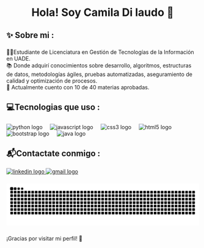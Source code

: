 <h1 align="center">Hola! Soy Camila Di laudo 👋</h1>

###

<h2 align="left">✨ Sobre mi :</h2>

###

<p align="left">👩‍💻Estudiante de Licenciatura en Gestión de Tecnologías de la Información en UADE.<br>📚 Donde adquirí conocimientos sobre desarrollo, algoritmos, estructuras de datos, metodologías ágiles, pruebas automatizadas, aseguramiento de calidad y optimización de procesos.<br>🎯 Actualmente cuento con 10 de 40 materias aprobadas.</p>

###

<h2 align="left">💻Tecnologias que uso :</h2>

###

<div align="left">
  <img src="https://img.shields.io/badge/Python-3776AB?logo=python&logoColor=white&style=for-the-badge" height="40" alt="python logo"  />
  <img width="12" />
  <img src="https://img.shields.io/badge/JavaScript-F7DF1E?logo=javascript&logoColor=black&style=for-the-badge" height="40" alt="javascript logo"  />
  <img width="12" />
  <img src="https://img.shields.io/badge/CSS3-1572B6?logo=css3&logoColor=white&style=for-the-badge" height="40" alt="css3 logo"  />
  <img width="12" />
  <img src="https://img.shields.io/badge/HTML5-E34F26?logo=html5&logoColor=white&style=for-the-badge" height="40" alt="html5 logo"  />
  <img width="12" />
  <img src="https://img.shields.io/badge/Bootstrap-7952B3?logo=bootstrap&logoColor=white&style=for-the-badge" height="40" alt="bootstrap logo"  />
  <img width="12" />
  <img src="https://cdn.jsdelivr.net/gh/devicons/devicon/icons/java/java-original.svg" height="40" alt="java logo"  />
</div>

###

<h2 align="left">📬Contactate conmigo :</h2>

<div align="left">
<a href="https://www.linkedin.com/in/dilaudocamila" target="_blank">
    <img src="https://raw.githubusercontent.com/maurodesouza/profile-readme-generator/master/src/assets/icons/social/linkedin/default.svg" width="52" height="40" alt="linkedin logo"  />
  </a>
<a href="mailto:camiladilaudo@icloud.com" target="_blank">
    <img src="https://raw.githubusercontent.com/maurodesouza/profile-readme-generator/master/src/assets/icons/social/gmail/default.svg" width="52" height="40" alt="gmail logo"  />
  </a>
</div>

###

<img src="https://raw.githubusercontent.com/camidilaudo/camidilaudo/output/snake.svg" alt="Snake animation" />

###

<p align="left">¡Gracias por visitar mi perfil! 💖</p>

###
